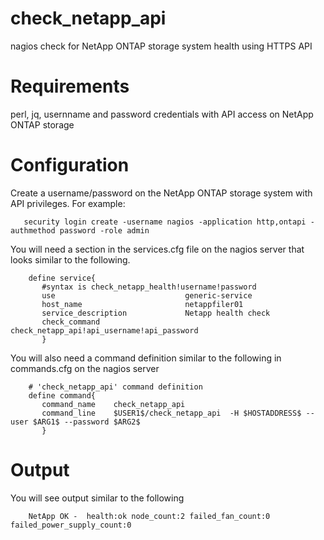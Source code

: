 # check_netapp_api
nagios check for NetApp ONTAP storage system health using HTTPS API

# Requirements
perl, jq, usernname and password credentials with API access on NetApp ONTAP storage

# Configuration

Create a username/password on the NetApp ONTAP storage system with API privileges.  For example:
```
   security login create -username nagios -application http,ontapi -authmethod password -role admin
```


You will need a section in the services.cfg file on the nagios server that looks similar to the following.
```
    define service{
       #syntax is check_netapp_health!username!password
       use                             generic-service
       host_name                       netappfiler01
       service_description             Netapp health check
       check_command                   check_netapp_api!api_username!api_password
       }
```
You will also need a command definition similar to the following in commands.cfg on the nagios server
```
    # 'check_netapp_api' command definition
    define command{
       command_name    check_netapp_api
       command_line    $USER1$/check_netapp_api  -H $HOSTADDRESS$ --user $ARG1$ --password $ARG2$
       }
```

# Output
You will see output similar to the following
```
    NetApp OK -  health:ok node_count:2 failed_fan_count:0 failed_power_supply_count:0
```
